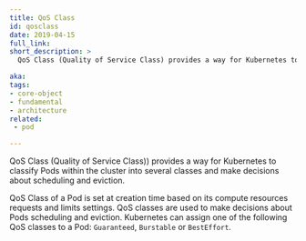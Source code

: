 ```yaml
---
title: QoS Class
id: qosclass
date: 2019-04-15
full_link: 
short_description: >
  QoS Class (Quality of Service Class) provides a way for Kubernetes to classify pods within the cluster into several classes and make decisions about scheduling and eviction.

aka: 
tags:
- core-object
- fundamental
- architecture
related:
 - pod

---
```

 QoS Class (Quality of Service Class)) provides a way for Kubernetes to classify Pods within the cluster into several classes and make decisions about scheduling and eviction.

<!--more--> 
QoS Class of a Pod is set at creation time  based on its compute resources requests and limits settings. QoS classes are used to make decisions about Pods scheduling and eviction.
Kubernetes can assign one of the following  QoS classes to a Pod: `Guaranteed`, `Burstable` or `BestEffort`.



